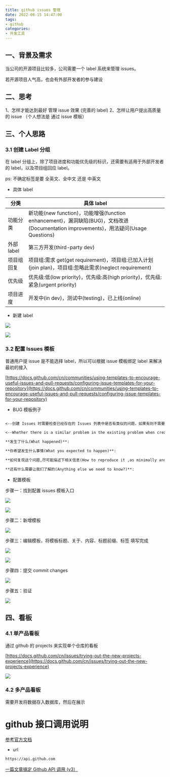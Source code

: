 ```yaml
---
title: github issues 管理
date: 2022-08-15 14:47:00
tags:
- github
categories:
- 开发工具
---
```



## 一、背景及需求

当公司的开源项目比较多，公司需要一个 label 系统来管理 issues。

若开源项目人气高，也会有外部开发者的参与建设

## 二、思考

1、怎样才能达到最好 管理 issue 效果 (完善的 label)
2、怎样让用户提出高质量的 issue （个人想法是 通过 issue 模板）

## 三、个人思路

### 3.1 创建 Label 分组

在 label 分组上，除了项目进度和功能优先级的标识，还需要有适用于外部开发者的 label，以及项目组回应 label。

ps: 不确定标签是要 全英文、全中文 还是 中英文


- 具体 label

分类 | 具体 label |
---|--------|
功能分类 | 新功能(new function)，功能增强(function enhancement)，漏洞缺陷(BUG)，文档改进(Documentation improvements)，用法疑问(Usage Questions) | 
外部 label | 第三方开发(third-party dev) | 
项目组回复 | 项目组:需求 get(get requirement)，项目组:已加入计划(join plan)，项目组:忽略此需求(neglect requirement) | 
优先级 | 优先级:低(low priority)，优先级:高(high priority)，优先级:紧急(urgent priority) |
项目进度 | 开发中(in dev)，测试中(testing)，已上线(online) | 

- 新建 label


![](/images/image2022-7-14_10-46-41.png)

![](/images/image2022-7-14_10-47-6.png)


### 3.2 配置 Issues 模板

普通用户提 issue 是不能选择 label，所以可以根据 issue 模板绑定 label 来解决最初的接入

[https://docs.github.com/cn/communities/using-templates-to-encourage-useful-issues-and-pull-requests/configuring-issue-templates-for-your-repository](https://docs.github.com/cn/communities/using-templates-to-encourage-useful-issues-and-pull-requests/configuring-issue-templates-for-your-repository)

- BUG 模板例子

```markdown

<--创建 Issues 时需要检查已经存在的 Issues 列表中是否有类似的问题，如果有则不需要重新创建新的 Issue，请在已有的 Issue 下加入讨论，详细描述您出现的问题，Issue 的状态更改后会收到邮件通知。-->

<--Whether there is a similar problem in the existing problem when creating the problem, there is no need to create a new problem, if you need to check the description of the existing problem and add it to the list, detail the problem you have, and the status of the problem will be changed. to email notification-->

**发生了什么(What happened)**:

**你希望发生什么事情(What you expected to happen)**:

**如何复现这个问题,尽可能描述下相关信息(How to reproduce it ,as minimally and precisely as possible)**:

**还有什么需要让我们了解的(Anything else we need to know?)**:

```

- 配置模板

步骤一：找到配置 issues 模板入口


![](/images/image2022-7-14_11-17-47.png)

![](/images/image2022-7-14_11-18-10.png)

步骤二：新增模板

![](/images/image2022-7-14_11-18-31.png)

步骤三：编辑模板，将模板标题、关于、内容、标题前缀、标签 填写完成

![](/images/image2022-7-14_11-19-8.png)

![](/images/image2022-7-14_11-22-24.png)

步骤四：提交 commit changes

![](/images/image2022-7-14_11-38-5.png)

步骤五：验证

![](/images/image2022-7-14_11-35-15.png)


## 四、看板


### 4.1 单产品看板

通过 github 的 projects 来实现单个仓库的看板

[https://docs.github.com/cn/issues/trying-out-the-new-projects-experience](https://docs.github.com/cn/issues/trying-out-the-new-projects-experience)

![](/images/image2022-7-14_10-50-6.png)

### 4.2 多产品看板

需要开发将数据存入数据库，然后在展示

# github 接口调用说明

[参考官方文档](https://docs.github.com/cn/rest/overview/resources-in-the-rest-api#authentication)

- url
```bash
https://api.github.com
```

[一篇文章搞定 Github API 调用 (v3）](https://segmentfault.com/a/1190000015144126)